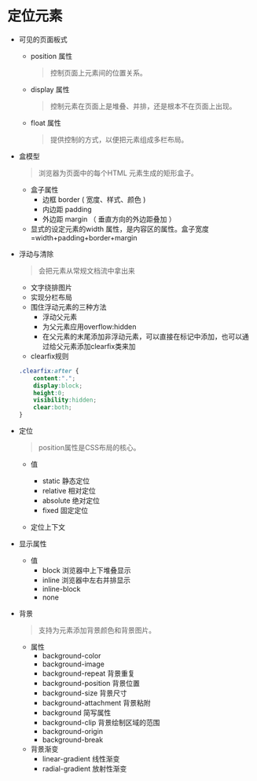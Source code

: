 # 定位元素

- 可见的页面板式
    * position 属性
        > 控制页面上元素间的位置关系。

    * display 属性
        > 控制元素在页面上是堆叠、并排，还是根本不在页面上出现。

    * float 属性
        > 提供控制的方式，以便把元素组成多栏布局。 

- 盒模型
    > 浏览器为页面中的每个HTML 元素生成的矩形盒子。

    * 盒子属性
        + 边框 border ( 宽度、样式、颜色 )
        + 内边距 padding
        + 外边距 margin （ 垂直方向的外边距叠加 ）
    * 显式的设定元素的width 属性，是内容区的属性。盒子宽度=width+padding+border+margin

- 浮动与清除
    > 会把元素从常规文档流中拿出来

    * 文字绕排图片
    * 实现分栏布局
    * 围住浮动元素的三种方法
        + 浮动父元素
        + 为父元素应用overflow:hidden
        + 在父元素的末尾添加非浮动元素，可以直接在标记中添加，也可以通过给父元素添加clearfix类来加
    * clearfix规则
    ```CSS
    .clearfix:after {
        content:".";
        display:block;
        height:0;
        visibility:hidden;
        clear:both;
    }
    ```

- 定位
    > position属性是CSS布局的核心。

    * 值
        + static 静态定位
        + relative 相对定位
        + absolute 绝对定位
        + fixed 固定定位

    * 定位上下文

- 显示属性

    * 值
        + block 浏览器中上下堆叠显示
        + inline 浏览器中左右并排显示
        + inline-block
        + none

- 背景
    > 支持为元素添加背景颜色和背景图片。

    * 属性
        + background-color
        + background-image
        + background-repeat 背景重复
        + background-position 背景位置
        + background-size 背景尺寸
        + background-attachment 背景粘附
        + background 简写属性
        + background-clip 背景绘制区域的范围
        + background-origin
        + background-break
    * 背景渐变
        + linear-gradient 线性渐变
        + radial-gradient 放射性渐变
    








